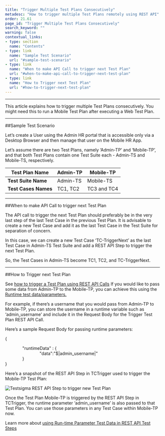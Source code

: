 ```yaml
---
title: "Trigger Multiple Test Plans Consecutively"
metadesc: "How to trigger multiple Test Plans remotely using REST API"
order: 21.61
page_id: "Trigger Multiple Test Plans Consecutively"
search_keyword: ""
warning: false
contextual_links:
- type: section
  name: "Contents"
- type: link
  name: "Sample Test Scenario"
  url: "#sample-test-scenario"
- type: link
  name: "When to make API Call to trigger next Test Plan"
  url: "#when-to-make-api-call-to-trigger-next-test-plan"
- type: link
  name: "How to Trigger next Test Plan"
  url: "#how-to-trigger-next-test-plan"
---
```

---

This article explains how to trigger multiple Test Plans consecutively. You might need this to run a Mobile Test Plan after executing a Web Test Plan.

---
##Sample Test Scenario

Let’s create a User using the Admin HR portal that is accessible only via a Desktop Browser and then manage that user on the Mobile HR App.

Let’s assume there are two Test Plans, namely ‘Admin-TP’ and ‘Mobile-TP’, and that both Test Plans contain one Test Suite each - Admin-TS and Mobile-TS, respectively.

|**Test Plan Name**|Admin-TP|Mobile-TP|
|---|---|---|
|**Test Suite Name**|Admin-TS|Mobile-TS|
|**Test Cases Names**|TC1, TC2|TC3 and TC4|

---
##When to make API Call to trigger next Test Plan

The API call to trigger the next Test Plan should preferably be in the very last step of the last Test Case in the previous Test Plan. It is advisable to create a new Test Case and add it as the last Test Case in the Test Suite for separation of concern.

In this case, we can create a new Test Case ‘TC-TriggerNext’ as the last Test Case in Admin-TS Test Suite and add a REST API Step to trigger the next Test Plan.

So, the Test Cases in Admin-TS become TC1, TC2, and TC-TriggerNext.

---
##How to Trigger next Test Plan

See [how to trigger a Test Plan using REST API Calls](https://testsigma.com/docs/api/examples/trigger-test-plan-wait-completion/)
If you would like to pass some data from Admin-TP to the Mobile-TP, you can achieve this using the [Runtime test data/parameters.](https://testsigma.com/docs/test-data/types/runtime/)

For example, if there’s a username that you would pass from Admin-TP to Mobile-TP, you can store the username in a runtime variable such as ‘admin_username’ and include it in the Request Body for the Trigger Test Plan REST API Call.

Here’s a sample Request Body for passing runtime parameters:

{

&emsp;&emsp;&emsp;&emsp;"runtimeData" :  {<br>&emsp;&emsp;&emsp;&emsp;&emsp;&emsp;&emsp;&emsp;"data":"$|admin_username|"
<br>&emsp;&emsp;&emsp;&emsp;}<br>}

Here’s a snapshot of the REST API Step in TCTrigger used to trigger the Mobile-TP Test Plan:

![Testsigma REST API Step to trigger new Test Plan](https://docs.testsigma.com/images/trigger-multiple-test-plans/trigger-multiple-test-plans-testsigma-rest-api-step.png)

Once the Test Plan Mobile-TP is triggered by the REST API Step in TCTrigger, the runtime parameter ‘admin\_username’ is also passed to that Test Plan. You can use those parameters in any Test Case within Mobile-TP now.

Learn more about [using Run-time Parameter Test Data in REST API Test Steps](https://testsigma.com/docs/test-cases/create-steps-restapi/store-runtime-data/)



